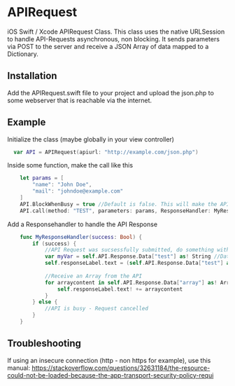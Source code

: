 # APIRequest
iOS Swift / Xcode APIRequest Class. This class uses the native URLSession to handle API-Requests asynchronous, non blocking. It sends parameters via POST to the server and receive a JSON Array of data mapped to a Dictionary.

## Installation
Add the APIRequest.swift file to your project and upload the json.php to some webserver that is reachable via the internet.

## Example
Initialize the class (maybe globally in your view controller)
```swift
  var API = APIRequest(apiurl: "http://example.com/json.php")
```

Inside some function, make the call like this
```swift
    let params = [
        "name": "John Doe",
        "mail": "johndoe@example.com"
    ]
    API.BlockWhenBusy = true //Default is false. This will make the API cancel all requests if another request is still pending.
    API.call(method: "TEST", parameters: params, ResponseHandler: MyResponseHandler)
```

Add a Responsehandler to handle the API Response
```swift
    func MyResponseHandler(success: Bool) {
        if (success) {
            //API Request was sucsessfully submitted, do something with the response data
            var myVar = self.API.Response.Data["test"] as! String //Data to variable
            self.responseLabel.text = (self.API.Response.Data["test"] as! String) + String(self.API.Response.Data["time"] as! Int) + (self.API.Response.Data["uid"] as! String) //Data to UI Label
            
            //Receive an Array from the API
            for arraycontent in self.API.Response.Data["array"] as! Array<String> {
                self.responseLabel.text! += arraycontent
            }
        } else {
            //API is busy - Request cancelled
        }
    }
```
## Troubleshooting
If using an insecure connection (http - non https for example), use this manual: https://stackoverflow.com/questions/32631184/the-resource-could-not-be-loaded-because-the-app-transport-security-policy-requi
